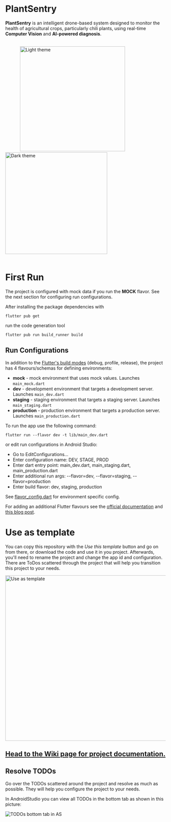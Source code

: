 # PlantSentry

**PlantSentry** is an intelligent drone-based system designed to monitor the health of agricultural crops, particularly chili plants, using real-time **Computer Vision** and **AI-powered diagnosis**.

<br />
<div>
  &emsp;&emsp;&emsp;
  <img src="https://github.com/webfactorymk/flutter-template/blob/main/diagrams/light_theme.png" alt="Light theme" width="330">
  &emsp;&emsp;&emsp;&emsp;
  <img src="https://github.com/webfactorymk/flutter-template/blob/main/diagrams/dark_theme.jpg" alt="Dark theme" width="320">  
</div>
<br />

[Navigation 2.0]: https://medium.com/flutter/learning-flutters-new-navigation-and-routing-system-7c9068155ade

# First Run

The project is configured with mock data if you run the **MOCK** flavor. See the next section for configuring run configurations.

After installing the package dependencies with 

```
flutter pub get
```

run the code generation tool 

```
flutter pub run build_runner build
```

## Run Configurations

In addition to the [Flutter's build modes][flutter_build_modes] (debug, profile, release), 
the project has 4 flavours/schemas for defining environments:
- **mock** - mock environment that uses mock values. Launches `main_mock.dart`
- **dev** - development environment that targets a development server. Launches `main_dev.dart`
- **staging** - staging environment that targets a staging server. Launches `main_staging.dart`
- **production** - production environment that targets a production server. Launches `main_production.dart`

To run the app use the following command:
```
flutter run --flavor dev -t lib/main_dev.dart
```
or edit run configurations in Android Studio:
- Go to EditConfigurations...
- Enter configuration name: DEV, STAGE, PROD
- Enter dart entry point: main_dev.dart, main_staging.dart, main_production.dart
- Enter additional run args: --flavor=dev, --flavor=staging, --flavor=production
- Enter build flavor: dev, staging, production

See [flavor_config.dart] for environment specific config.

For adding an additional Flutter flavours see the [official documentation][flutter_flavours_official] 
and [this blog post][blog_flavouring_flutter]. 

[flutter_build_modes]: https://flutter.dev/docs/testing/build-modes
[flavor_config.dart]: ./lib/config/flavor_config.dart
[flutter_flavours_official]: https://flutter.dev/docs/deployment/flavors
[blog_flavouring_flutter]: https://medium.com/@salvatoregiordanoo/flavoring-flutter-392aaa875f36

# Use as template

You can copy this repository with the _Use this template_ button and go on from there, or download the code and use it in you project.
Afterwards, you'll need to rename the project and change the app id and configuration. There are ToDos scattered through the project that will help you transition this project to your needs.

<img src="https://github.com/webfactorymk/flutter-template/blob/main/diagrams/use_as_template.png" alt="Use as template" width="520">


## [Head to the Wiki page for project documentation.](https://github.com/webfactorymk/flutter-template/wiki)

## Resolve TODOs

Go over the TODOs scattered around the project and resolve as much as possible. They will help you configure the project to your needs.

In AndroidStudio you can view all TODOs in the bottom tab as shown in this picture:

![TODOs bottom tab in AS](http://jubin.tech/assets/pic/20181023-1-todo-in-AS.png)


